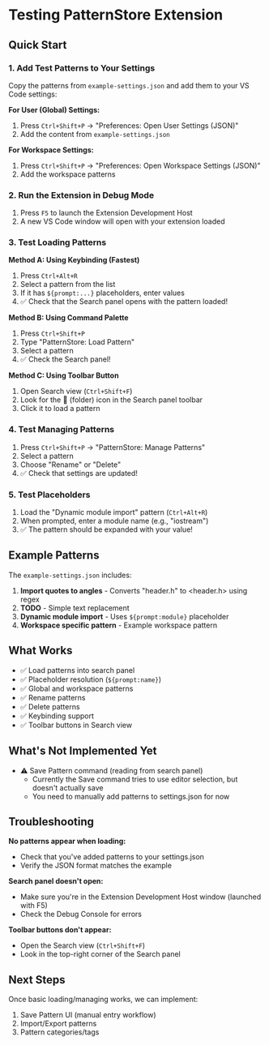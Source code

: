 # Testing PatternStore Extension

## Quick Start

### 1. Add Test Patterns to Your Settings

Copy the patterns from `example-settings.json` and add them to your VS Code settings:

**For User (Global) Settings:**
1. Press `Ctrl+Shift+P` → "Preferences: Open User Settings (JSON)"
2. Add the content from `example-settings.json`

**For Workspace Settings:**
1. Press `Ctrl+Shift+P` → "Preferences: Open Workspace Settings (JSON)"
2. Add the workspace patterns

### 2. Run the Extension in Debug Mode

1. Press `F5` to launch the Extension Development Host
2. A new VS Code window will open with your extension loaded

### 3. Test Loading Patterns

**Method A: Using Keybinding (Fastest)**
1. Press `Ctrl+Alt+R`
2. Select a pattern from the list
3. If it has `${prompt:...}` placeholders, enter values
4. ✅ Check that the Search panel opens with the pattern loaded!

**Method B: Using Command Palette**
1. Press `Ctrl+Shift+P`
2. Type "PatternStore: Load Pattern"
3. Select a pattern
4. ✅ Check the Search panel!

**Method C: Using Toolbar Button**
1. Open Search view (`Ctrl+Shift+F`)
2. Look for the 📂 (folder) icon in the Search panel toolbar
3. Click it to load a pattern

### 4. Test Managing Patterns

1. Press `Ctrl+Shift+P` → "PatternStore: Manage Patterns"
2. Select a pattern
3. Choose "Rename" or "Delete"
4. ✅ Check that settings are updated!

### 5. Test Placeholders

1. Load the "Dynamic module import" pattern (`Ctrl+Alt+R`)
2. When prompted, enter a module name (e.g., "iostream")
3. ✅ The pattern should be expanded with your value!

## Example Patterns

The `example-settings.json` includes:

1. **Import quotes to angles** - Converts "header.h" to <header.h> using regex
2. **TODO** - Simple text replacement
3. **Dynamic module import** - Uses `${prompt:module}` placeholder
4. **Workspace specific pattern** - Example workspace pattern

## What Works

- ✅ Load patterns into search panel
- ✅ Placeholder resolution (`${prompt:name}`)
- ✅ Global and workspace patterns
- ✅ Rename patterns
- ✅ Delete patterns
- ✅ Keybinding support
- ✅ Toolbar buttons in Search view

## What's Not Implemented Yet

- ⚠️ Save Pattern command (reading from search panel)
  - Currently the Save command tries to use editor selection, but doesn't actually save
  - You need to manually add patterns to settings.json for now

## Troubleshooting

**No patterns appear when loading:**
- Check that you've added patterns to your settings.json
- Verify the JSON format matches the example

**Search panel doesn't open:**
- Make sure you're in the Extension Development Host window (launched with F5)
- Check the Debug Console for errors

**Toolbar buttons don't appear:**
- Open the Search view (`Ctrl+Shift+F`)
- Look in the top-right corner of the Search panel

## Next Steps

Once basic loading/managing works, we can implement:
1. Save Pattern UI (manual entry workflow)
2. Import/Export patterns
3. Pattern categories/tags
